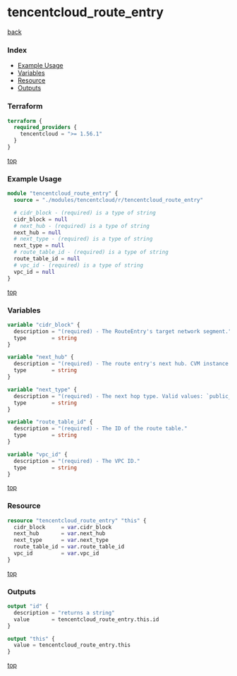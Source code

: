 # tencentcloud_route_entry

[back](../tencentcloud.md)

### Index

- [Example Usage](#example-usage)
- [Variables](#variables)
- [Resource](#resource)
- [Outputs](#outputs)

### Terraform

```terraform
terraform {
  required_providers {
    tencentcloud = ">= 1.56.1"
  }
}
```

[top](#index)

### Example Usage

```terraform
module "tencentcloud_route_entry" {
  source = "./modules/tencentcloud/r/tencentcloud_route_entry"

  # cidr_block - (required) is a type of string
  cidr_block = null
  # next_hub - (required) is a type of string
  next_hub = null
  # next_type - (required) is a type of string
  next_type = null
  # route_table_id - (required) is a type of string
  route_table_id = null
  # vpc_id - (required) is a type of string
  vpc_id = null
}
```

[top](#index)

### Variables

```terraform
variable "cidr_block" {
  description = "(required) - The RouteEntry's target network segment."
  type        = string
}

variable "next_hub" {
  description = "(required) - The route entry's next hub. CVM instance ID or VPC router interface ID."
  type        = string
}

variable "next_type" {
  description = "(required) - The next hop type. Valid values: `public_gateway`,`vpn_gateway`,`sslvpn_gateway`,`dc_gateway`,`peering_connection`,`nat_gateway` and `instance`. `instance` points to CVM Instance."
  type        = string
}

variable "route_table_id" {
  description = "(required) - The ID of the route table."
  type        = string
}

variable "vpc_id" {
  description = "(required) - The VPC ID."
  type        = string
}
```

[top](#index)

### Resource

```terraform
resource "tencentcloud_route_entry" "this" {
  cidr_block     = var.cidr_block
  next_hub       = var.next_hub
  next_type      = var.next_type
  route_table_id = var.route_table_id
  vpc_id         = var.vpc_id
}
```

[top](#index)

### Outputs

```terraform
output "id" {
  description = "returns a string"
  value       = tencentcloud_route_entry.this.id
}

output "this" {
  value = tencentcloud_route_entry.this
}
```

[top](#index)